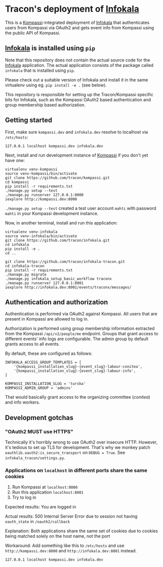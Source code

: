 # Tracon's deployment of [Infokala]

This is a [Kompassi]-integrated deployment of [Infokala] that authenticates users from Kompassi via OAuth2 and gets event info from Kompassi using the public API of Kompassi.

[Infokala]: https://github.com/kcsry/infokala "Infokala, the Info Log Management System for Tracon & Desucon"
[Kompassi]: https://github.com/tracon/kompassi "Kompassi, the Tracon Event Management System"

## [Infokala] is installed using `pip`

Note that this repository does not contain the actual source code for the [Infokala] application. The actual application consists of the package called `infokala` that is installed using `pip`.

Please check out a suitable version of Infokala and install it in the same virtualenv using eg. `pip install -e .` (see below).

This repository is responsible for setting up the Tracon/Kompassi specific bits for Infokala, such as the Kompassi OAuth2 based authentication and group membership based authorization.

## Getting started

First, make sure `kompassi.dev` and `infokala.dev` resolve to localhost via `/etc/hosts`:

    127.0.0.1 localhost kompassi.dev infokala.dev

Next, install and run development instance of [Kompassi] if you don't yet have one:

    virtualenv venv-kompassi
    source venv-kompassi/bin/activate
    git clone https://github.com/tracon/kompassi.git
    cd kompassi
    pip install -r requirements.txt
    ./manage.py setup --test
    ./manage.py runserver 127.0.0.1:8000
    iexplore http://kompassi.dev:8000

`./manage.py setup --test` created a test user account `mahti` with password `mahti` in your Kompassi development instance.

Now, in another terminal, install and run this application:

    virtualenv venv-infokala
    source venv-infokala/bin/activate
    git clone https://github.com/tracon/infokala.git
    cd infokala
    pip install -e .
    cd ..

    git clone https://github.com/tracon/infokala-tracon.git
    cd infokala-tracon
    pip install -r requirements.txt
    ./manage.py migrate
    ./manage.py infokala_setup_basic_workflow traconx
    ./manage.py runserver 127.0.0.1:8001
    iexplore http://infokala.dev:8001/events/traconx/messages/

## Authentication and authorization

Authentication is performed via OAuth2 against Kompassi. All users that are present in Kompassi are allowed to log in.

Authorization is performed using group membership information extracted from the Kompassi `/api/v2/people/me` endpoint. Groups that grant access to different events' info logs are configurable. The admin group by default grants access to all events.

By default, these are configured as follows:

    INFOKALA_ACCESS_GROUP_TEMPLATES = [
        '{kompassi_installation_slug}-{event_slug}-labour-conitea',
        '{kompassi_installation_slug}-{event_slug}-labour-info',
    ]

    KOMPASSI_INSTALLATION_SLUG = 'turska'
    KOMPASSI_ADMIN_GROUP = 'admins'

That would basically grant access to the organizing committee (*conitea*) and info workers.

## Development gotchas

### "OAuth2 MUST use HTTPS"

Technically it's horribly wrong to use OAuth2 over insecure HTTP. However, it's tedious to set up TLS for development. That's why we monkey patch `oauthlib.oauth2:is_secure_transport` on `DEBUG = True`. See `infokala_tracon/settings.py`.

### Applications on `localhost` in different ports share the same cookies

1. Run Kompassi at `localhost:8000`
2. Run this application `localhost:8001`
3. Try to log in

Expected results: You are logged in

Actual results: 500 Internal Server Error due to session not having `oauth_state` in `/oauth2/callback`

Explanation: Both applications share the same set of cookies due to cookies being matched solely on the host name, not the port

Workaround: Add something like this to `/etc/hosts` and use `http://kompassi.dev:8000` and `http://infokala.dev:8001` instead.

    127.0.0.1 localhost kompassi.dev infokala.dev
